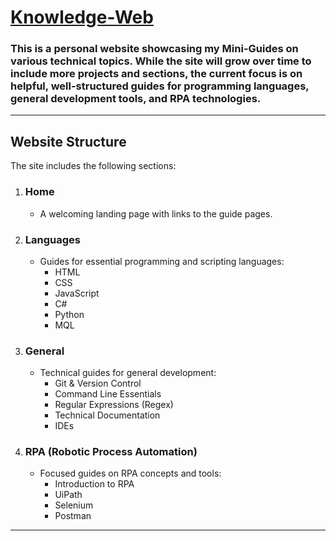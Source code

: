 # [Knowledge-Web](https://vladyslav-tkachov.github.io/Knowledge-Web/index.html)

### This is a personal website showcasing my **Mini-Guides** on various technical topics. While the site will grow over time to include more projects and sections, the current focus is on helpful, well-structured guides for programming languages, general development tools, and RPA technologies.
---

## **Website Structure**

The site includes the following sections:

1. ### **Home**  
   - A welcoming landing page with links to the guide pages.

2. ### **Languages**  
   - Guides for essential programming and scripting languages:
     - HTML  
     - CSS  
     - JavaScript  
     - C#  
     - Python  
     - MQL  

3. ### **General**  
   - Technical guides for general development:  
     - Git & Version Control  
     - Command Line Essentials  
     - Regular Expressions (Regex)  
     - Technical Documentation
     - IDEs

4. ### **RPA (Robotic Process Automation)**  
   - Focused guides on RPA concepts and tools:  
     - Introduction to RPA  
     - UiPath  
     - Selenium
     - Postman

---
